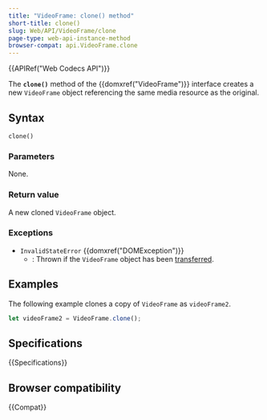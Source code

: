 ```yaml
---
title: "VideoFrame: clone() method"
short-title: clone()
slug: Web/API/VideoFrame/clone
page-type: web-api-instance-method
browser-compat: api.VideoFrame.clone
---
```


{{APIRef("Web Codecs API")}}

The **`clone()`** method of the {{domxref("VideoFrame")}} interface creates a new `VideoFrame` object referencing the same media resource as the original.

## Syntax

```js-nolint
clone()
```

### Parameters

None.

### Return value

A new cloned `VideoFrame` object.

### Exceptions

- `InvalidStateError` {{domxref("DOMException")}}
  - : Thrown if the `VideoFrame` object has been [transferred](/en-US/docs/Web/API/Web_Workers_API/Transferable_objects).

## Examples

The following example clones a copy of `VideoFrame` as `videoFrame2`.

```js
let videoFrame2 = VideoFrame.clone();
```

## Specifications

{{Specifications}}

## Browser compatibility

{{Compat}}
